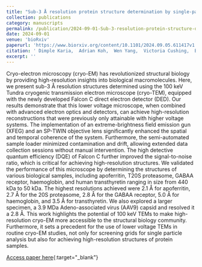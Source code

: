 ```yaml
---
title: "Sub-3 Å resolution protein structure determination by single-particle cryo-EM at 100 keV"
collection: publications
category: manuscripts
permalink: /publication/2024-09-01-Sub-3-resolution-protein-structure-determination-by-single-particle-cryo-EM-at-100-keV
date: 2024-09-01
venue: 'bioRxiv'
paperurl: 'https://www.biorxiv.org/content/10.1101/2024.09.05.611417v1'
citation: ' Dimple Karia,  Adrian Koh,  Wen Yang,  Victoria Cushing,  Benjamin Basanta,  Daniel Mihaylov,  __Sagar Khavnekar__,  Ondřej Vyroubal,  Miloš Malínský,  Ondřej Sháněl,  Vojtěch Doležal,  Juergen Plitzko,  Lingbo Yu,  Gabriel Lander,  A. Aricescu,  Basil Greber,  Abhay Kotecha, &quot;Sub-3 Å resolution protein structure determination by single-particle cryo-EM at 100 keV.&quot; bioRxiv, 2024.'
excerpt: ''
---
```


Cryo-electron microscopy (cryo-EM) has revolutionized structural biology by providing high-resolution insights into biological macromolecules. Here, we present sub-3 Å resolution structures determined using the 100 keV Tundra cryogenic transmission electron microscope (cryo-TEM), equipped with the newly developed Falcon C direct electron detector (DED). Our results demonstrate that this lower voltage microscope, when combined with advanced electron optics and detectors, can achieve high-resolution reconstructions that were previously only attainable with higher voltage systems. The implementation of an extreme-brightness field emission gun (XFEG) and an SP-TWIN objective lens significantly enhanced the spatial and temporal coherence of the system. Furthermore, the semi-automated sample loader minimized contamination and drift, allowing extended data collection sessions without manual intervention. The high detective quantum efficiency (DQE) of Falcon C further improved the signal-to-noise ratio, which is critical for achieving high-resolution structures. We validated the performance of this microscope by determining the structures of various biological samples, including apoferritin, T20S proteasome, GABAA receptor, haemoglobin, and human transthyretin ranging in size from 440 kDa to 50 kDa. The highest resolutions achieved were 2.1 Å for apoferritin, 2.7 Å for the 20S proteasome, 2.8 Å for the GABAA receptor, 5.0 Å for haemoglobin, and 3.5 Å for transthyretin. We also explored a larger specimen, a 3.9 MDa Adeno-associated virus (AAV9) capsid and resolved it a 2.8 Å. This work highlights the potential of 100 keV TEMs to make high-resolution cryo-EM more accessible to the structural biology community. Furthermore, it sets a precedent for the use of lower voltage TEMs in routine cryo-EM studies, not only for screening grids for single particle analysis but also for achieving high-resolution structures of protein samples.

[Access paper here](https://www.biorxiv.org/content/10.1101/2024.09.05.611417v1){:target="_blank"}
